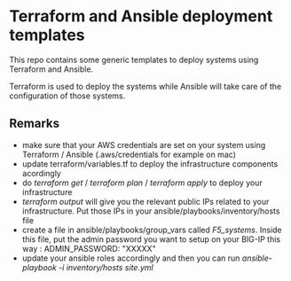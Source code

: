 Terraform and Ansible deployment templates
==========================================

This repo contains some generic templates to deploy systems using Terraform and Ansible.

Terraform is used to deploy the systems while Ansible will take care of the configuration of those systems.

Remarks
-------

* make sure that your AWS credentials are set on your system using Terraform / Ansible (.aws/credentials for example on mac)
* update terraform/variables.tf to deploy the infrastructure components acordingly
* do *terraform get* / *terraform plan* / *terraform apply* to deploy your infrastructure
* *terraform output* will give you the relevant public IPs related to your infrastructure. Put those IPs in your ansible/playbooks/inventory/hosts file
* create a file in ansible/playbooks/group_vars called *F5_systems*. Inside this file, put the admin password you want to setup on your BIG-IP this way : 
  ADMIN_PASSWORD: "XXXXX"
* update your ansible roles accordingly and then you can run *ansible-playbook -i inventory/hosts site.yml*
